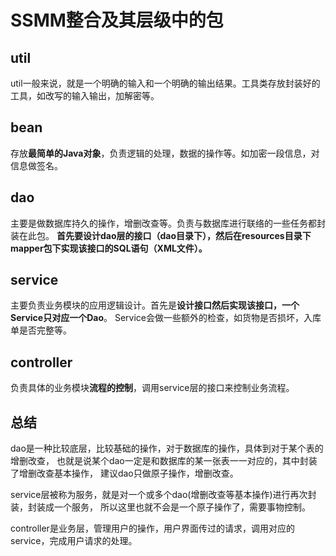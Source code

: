 # SSMM整合及其层级中的包

## util
util一般来说，就是一个明确的输入和一个明确的输出结果。工具类存放封装好的工具，如改写的输入输出，加解密等。

## bean
存放**最简单的Java对象**，负责逻辑的处理，数据的操作等。如加密一段信息，对信息做签名。

## dao
主要是做数据库持久的操作，增删改查等。负责与数据库进行联络的一些任务都封装在此包。
**首先要设计dao层的接口（dao目录下），然后在resources目录下mapper包下实现该接口的SQL语句（XML文件）。**

## service
主要负责业务模块的应用逻辑设计。首先是**设计接口然后实现该接口，一个Service只对应一个Dao**。
Service会做一些额外的检查，如货物是否损坏，入库单是否完整等。

## controller
负责具体的业务模块**流程的控制**，调用service层的接口来控制业务流程。

## 总结
dao是一种比较底层，比较基础的操作，对于数据库的操作，具体到对于某个表的增删改查，
也就是说某个dao一定是和数据库的某一张表一一对应的，其中封装了增删改查基本操作，
建议dao只做原子操作，增删改查。

service层被称为服务，就是对一个或多个dao(增删改查等基本操作)进行再次封装，封装成一个服务，
所以这里也就不会是一个原子操作了，需要事物控制。

controller是业务层，管理用户的操作，用户界面传过的请求，调用对应的service，完成用户请求的处理。
